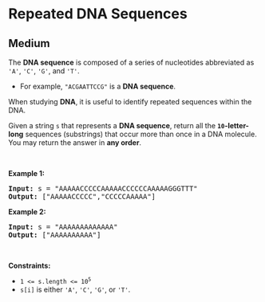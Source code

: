 
<h1>Repeated DNA Sequences</h1>
<h2>Medium</h2>
<p>The <strong>DNA sequence</strong> is composed of a series of nucleotides abbreviated as <code>&#39;A&#39;</code>, <code>&#39;C&#39;</code>, <code>&#39;G&#39;</code>, and <code>&#39;T&#39;</code>.</p>

<ul>
	<li>For example, <code>&quot;ACGAATTCCG&quot;</code> is a <strong>DNA sequence</strong>.</li>
</ul>

<p>When studying <strong>DNA</strong>, it is useful to identify repeated sequences within the DNA.</p>

<p>Given a string <code>s</code> that represents a <strong>DNA sequence</strong>, return all the <strong><code>10</code>-letter-long</strong> sequences (substrings) that occur more than once in a DNA molecule. You may return the answer in <strong>any order</strong>.</p>

<p>&nbsp;</p>
<p><strong class="example">Example 1:</strong></p>
<pre><strong>Input:</strong> s = "AAAAACCCCCAAAAACCCCCCAAAAAGGGTTT"
<strong>Output:</strong> ["AAAAACCCCC","CCCCCAAAAA"]
</pre><p><strong class="example">Example 2:</strong></p>
<pre><strong>Input:</strong> s = "AAAAAAAAAAAAA"
<strong>Output:</strong> ["AAAAAAAAAA"]
</pre>
<p>&nbsp;</p>
<p><strong>Constraints:</strong></p>

<ul>
	<li><code>1 &lt;= s.length &lt;= 10<sup>5</sup></code></li>
	<li><code>s[i]</code> is either <code>&#39;A&#39;</code>, <code>&#39;C&#39;</code>, <code>&#39;G&#39;</code>, or <code>&#39;T&#39;</code>.</li>
</ul>

        
